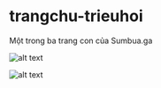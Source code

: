 # trangchu-trieuhoi
Một trong ba trang con của Sumbua.ga

![alt text](http://trieuhoicucmanh.000webhostapp.com/hinh/4.png)

![alt text](http://trieuhoicucmanh.000webhostapp.com/hinh/5.jpg)

